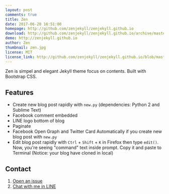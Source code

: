 ```yaml
---
layout: post
comments: true
title: Zen
date: 2017-06-20 16:51:00
homepage: http://github.com/zenjekyll/zenjekyll.github.io
download: http://github.com/zenjekyll/zenjekyll.github.io/archive/master.zip
demo: http://zenjekyll.github.io
author: Zen
thumbnail: zen.jpg
license: MIT
license_link: http://github.com/zenjekyll/zenjekyll.github.io/blob/master/LICENSE
---
```


Zen is simpel and elegant Jekyll theme focus on contents. Built with Bootstrap CSS.

## Features

* Create new blog post rapidly with `new.py` (dependencies: Python 2 and Sublime Text)
* Facebook comment embedded
* LINE logo bottom of blog
* Paginate
* Facebook Open Graph and Twitter Card Automatically if you create new blog post with `new.py`
* Edit blog post rapidly with `Ctrl` + `Shift` + `K` in Firefox then type `edit()`. Now, you're seeing "command" text inside prompt. Copy it and paste to Terminal (Notice: your blog have cloned in local)

## Contact

1. [Open an issue](http://github.com/zenjekyll/zenjekyll.github.io/issues)
2. [Chat with me in LINE](http://line.me/ti/p/~mzaini30)
